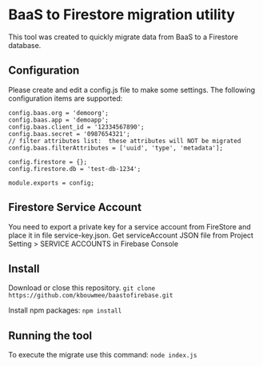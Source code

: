 # BaaS to Firestore migration utility

This tool was created to quickly migrate data from BaaS to a Firestore database.

## Configuration
Please create and edit a config.js file to make some settings. The following configuration items are supported:
```
config.baas.org = 'demoorg';
config.baas.app = 'demoapp';
config.baas.client_id = '12334567890';
config.baas.secret = '0987654321';
// filter attributes list:  these attributes will NOT be migrated
config.baas.filterAttributes = ['uuid', 'type', 'metadata'];

config.firestore = {};
config.firestore.db = 'test-db-1234';

module.exports = config;
``` 

## Firestore Service Account
You need to export a private key for a service account from FireStore and place it in file service-key.json. Get serviceAccount JSON file from Project Setting > SERVICE ACCOUNTS in Firebase Console

## Install
Download or close this repository.
```git clone https://github.com/kbouwmee/baastofirebase.git```

Install npm packages:
```npm install```

## Running the tool
To execute the migrate use this command:
`node index.js`


